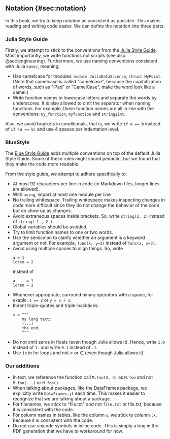 ## Notation {#sec:notation}

In this book, we try to keep notation as consistent as possible.
This makes reading and writing code easier.
We can define the notation into three parts.

### Julia Style Guide

Firstly, we attempt to stick to the conventions from the [Julia Style Guide](https://docs.julialang.org/en/v1/manual/style-guide/).
Most importantly, we write functions not scripts (see also @sec:engineering).
Furthermore, we use naming conventions consistent with Julia `base/`, meaning:

- Use camelcase for modules: `module JuliaDataScience`, `struct MyPoint`.
  (Note that camelcase is called "camelcase", because the capitalization of words, such as "iPad" or "CamelCase", make the word look like a camel.)
- Write function names in lowercase letters and separate the words by underscores.
  It is also allowed to omit the separator when naming functions.
  For example, these function names are all in line with the conventions: `my_function`, `myfunction` and `string2int`.

Also, we avoid brackets in conditionals, that is, we write `if a == b` instead of `if (a == b)` and use 4 spaces per indentation level.

### BlueStyle

The [Blue Style Guide](https://github.com/invenia/BlueStyle) adds multiple conventions on top of the default Julia Style Guide.
Some of these rules might sound pedantic, but we found that they make the code more readable.

From the style guide, we attempt to adhere specifically to:

- At most 92 characters per line in code (in Markdown files, longer lines are allowed).
- With `using`, import at most one module per line
- No trailing whitespace.
  Trailing whitespace makes inspecting changes in code more difficult since they do not change the behavior of the code but do show up as changes.
- Avoid extraneous spaces inside brackets.
  So, write `string(1, 2)` instead of `string( 1 , 2 )`.
- Global variables should be avoided.
- Try to limit function names to one or two words.
- Use the semicolon to clarify whether an argument is a keyword argument or not.
  For example, `func(x; y=3)` instead of `func(x, y=3)`.
- Avoid using multiple spaces to align things.
  So, write
  ```
  a = 1
  lorem = 2
  ```
  instead of
  ```
  a     = 1
  lorem = 2
  ```
- Whenever appropriate, surround binary operators with a space, for exaple, `1 == 2` or `y = x + 1`.
- Indent triple-quotes and triple-backticks:
  ```
  s = """
      my long text:
      [...]
      the end.
      """
  ```
- Do not omit zeros in floats (even though Julia allows it).
  Hence, write `1.0` instead of `1.` and write `0.1` instead of `.1`.
- Use `in` in for loops and not = or ∈ (even though Julia allows it).

### Our additions

- In text, we reference the function call `M.foo(3, 4)` as `M.foo` and not `M.foo(...)` or `M.foo()`.
- When talking about packages, like the DataFrames package, we explicitly write `DataFrames.jl` each time.
  This makes it easier to recognize that we are talking about a package.
- For filenames, we stick to "file.txt" and not `file.txt` or file.txt, because it is consistent with the code.
- For column names in tables, like the column `x`, we stick to column `:x`, because it is consistent with the code.
- Do not use unicode symbols in inline code.
  This is simply a bug in the PDF generation that we have to workaround for now.
